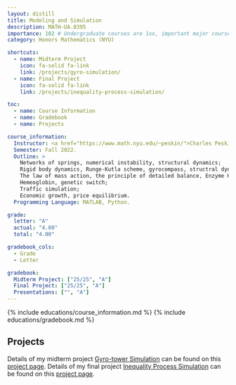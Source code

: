 ```yaml
---
layout: distill
title: Modeling and Simulation
description: MATH-UA.0395
importance: 102 # Undergraduate courses are 1xx, important major courses 102
category: Honors Mathematics (NYU)

shortcuts:
  - name: Midterm Project
    icon: fa-solid fa-link
    link: /projects/gyro-simulation/
  - name: Final Project
    icon: fa-solid fa-link
    link: /projects/inequality-process-simulation/

toc:
  - name: Course Information
  - name: Gradebook
  - name: Projects

course_information:
  Instructor: <a href="https://www.math.nyu.edu/~peskin/">Charles Peskin</a>.
  Semester: Fall 2022.
  Outline: >
    Networks of springs, numerical instability, structural dynamics;
    Rigid body dynamics, Runge-Kutla scheme, gyrocompass, structral dynamics with rigid links;
    The law of mass action, the principle of detailed balance, Enzyme Kinetics;
    Hemeoglobin, genetic switch;
    Traffic simulation;
    Economic growth, price equilibrium.
  Programming Language: MATLAB, Python.

grade:
  letter: "A"
  actual: "4.00"
  total: "4.00"

gradebook_cols:
  - Grade
  - Letter

gradebook:
  Midterm Project: ["25/25", "A"]
  Final Project: ["25/25", "A"]
  Presentations: ["", "A"]
---
```


{% include educations/course_information.md %}
{% include educations/gradebook.md %}

## Projects

Details of my midterm project [Gyro-tower Simulation](https://github.com/Charlie-XIAO/Gyro-simulation) can be found on this [project page](/projects/gyro-simulation/). Details of my final project [Inequality Process Simulation](https://github.com/Charlie-XIAO/Econ-simulation) can be found on this [project page](/projects/inequality-process-simulation/).
